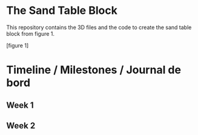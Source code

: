 # The Sand Table Block

This repository contains the 3D files and the code to create the sand table block from figure 1.

[figure 1]

# Timeline / Milestones / Journal de bord

## Week 1

 
## Week 2

